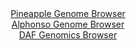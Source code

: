 <div id="Pineapple_Genome_Browser" align="center">
  <a href="https://igv.org/app/?sessionURL=blob:zZNta9swFIX_i6BjA8evsR0bynDjpglpk75l2VKKkW3ZEbUlV1LspCH_fXdlY19WaD5sDIwtXaSrc44f7VFLhKScoRDZuuXqloU0JNe8u8N1U5EZrolEYYErSTQkSEEEYRlB4R4VWCq8uL2EnWulGhkaBlVNr8as5Lp0dFzjF85wJ_WM18aQVxVOucCKC2mcCdxyg5ZtryMpbhodznZ018ixwgaumjVnkhsNYWXSQb_kVykpCeM1SepNpeirgAT0gMZcL_DnaHkXZRmRckp2k_w0mk6iL875YnXhDVeL.Xi58JYf7mjJsNoIcrqqnk_s0Zl5bX.TNzCyO2i5jbL78Wx92fVPnPjD.bahgshTy7cGjjuwBh6EQ1lOtv.Tb3jokd7vyViWK_fKm5LhzaXfbCdXsp3O2zS_esP3QUMVzzbAAsrWwg8tU3NMT3Ntr_djaA000wwgHcEpCh8eNaQEzp5g.cMeqV0DxCBJnjev8GiIi5wIFPYC0_StILDdvt83g8A6aHu0EdXfi3a0uA18045s20sKWinAOU8ka6SOGdPbrNDLl2OzPLHPyLCGd_GUxcOUR1M6uhgNxvPnbLvL3uQIjn_9hWD2Par.CXnvEaKr9FjcvmJ_Zhfz2TVcs6ZvVy18YzqJ4zja8Hjyx4h8MHxcPAUXNVawHiow_UldiwXFTEGhpZKmtKJqt4QkeYdCy3YAXpTxigONSJTpR1MzNcs1P_2G1Dk8Hr4D">Pineapple Genome Browser</a>
</div>
<div id="Alphonso_Genome_Browser" align="center">
  <a href="https://igv.org/app/?sessionURL=blob:zZNhT9swEIb_iyXQJqWJnTRNEwlNAUqBsgEtaSsQii6pk1okcbCdhlD1v89Dm_ZlSPTDpkmWZZ_OvvdeP96iDRWS8QoFyDaJaxKCDCTXvJ1BWRf0G5RUoiCDQlIDCZpRQauUomCLMpAKoumVPrlWqpaBZTFV90qocm5Kx4QSXnkFrTRTXlonvCgg4QIUF9I6FrDhFss3vZYmUNemru2YrrUCBRYU9ZpXkls1rfK41ffFv0JxTite0rhsCsXeBMRaj9a4MjP4Ei5mYZpSKSe0u1gdhZOLcO6Movvx4OQ.uj5fRIPF4YzlFahG0KPkKktIf_Q88sZOczOTdwf2WdId2Mfng1c9n3w9cE4PRy81E1QeEY8MHXfo2Fjbw6oVffmfOteD7dn9ZVfg8cjrYBJC15xOy3DCrm883Ic_903QzkAFTxtNA0rXwgsINhw8MFx70PuxJEMDY1.7IzhDwcOjgZSA9EmnP2yR6mrNDJL0uXnDx0BcrKhAQc_H2CO.b7t9r499n.yMLWpE8fesPYumvoft0LYHccYKpYFexbKqpQlVZW7SzMxf9_Ry6ibLxTPcXUI7nC8zRfBscjW7vu2i4TteGkiXfns.3ehHFP0T6j4ixFTJvqhl6Wgs9OeK2jm9X7KMXCxPl_7N0xyWi9t3DdrPnIyLEpTO1xG9_cnbBgSDSunAhkmWsIKpbqF95C0KiO1obFHKC645RCJPPmEDG8TFn3_j6ewed98B">Alphonso Genome Browser</a>
</div>


<div id="DAF_Genomics_Browser" align="center">
  <a href="https://igv.org/app/?sessionURL=blob:tZFra9swFIb_i6D95Jt8jQ1huE26ZRlNV.OlF0o4teVYiS25krykC_nvE17HYKOMQQeSkDiX99V5DugrEZJyhhLkWjiwMEYGkjXfZdB2DbmElkiUVNBIYiBBKiIIKwhKDqgCqSC__qQra6U6mdh2CZW5Joy3tJCW9CzoTMl7VROdaroWtPCNM9hJq.CtTlZgQ9PVnEluQ1EQKU3H7ghbr3agj5.x1dCSrNq.UXRQXWkT2lhpVaDdUlaS_V.M_Adlvei7dJmlQ_2cPM_KcTqfpV.8aX73Pjy_yxcflnm4PM3omoHqBRnPTtyLs_OMzuNFdqYm22Aapo_qanJ5k48.n3iT0.m.o4LIMY7wyAtGOPbQ0UANL3oNARW1wAn2jcgdGa7vmy9XLwj1FASnKLl_MJASUGx1.v0BqedOo0KSPPUDNQNxURKBEjN2nAjHsRv4ke_EMT4aB9SL5o1ZXuTXceS4qeuG1iO0Wr.izTBALfRn8K1A_tZZ738FxT6GN5uNLytncSX2ucamF.zZrf.03dz6r6Ay0Ktfq7hoQenQj.cLGGi0YkuY.kXGOz4cvwM-">DAF Genomics Browser</a>
</div>
